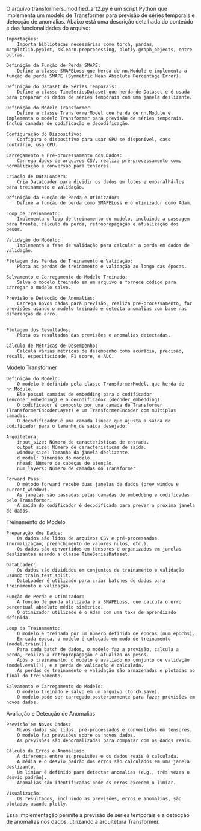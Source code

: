 O arquivo transformers_modified_art2.py é um script Python que implementa um modelo de Transformer para previsão de séries temporais e detecção de anomalias. Abaixo está uma descrição detalhada do conteúdo e das funcionalidades do arquivo:

    Importações:
        Importa bibliotecas necessárias como torch, pandas, matplotlib.pyplot, sklearn.preprocessing, plotly.graph_objects, entre outras.

    Definição da Função de Perda SMAPE:
        Define a classe SMAPELoss que herda de nn.Module e implementa a função de perda SMAPE (Symmetric Mean Absolute Percentage Error).

    Definição do Dataset de Séries Temporais:
        Define a classe TimeSeriesDataset que herda de Dataset e é usada para preparar os dados de séries temporais com uma janela deslizante.

    Definição do Modelo Transformer:
        Define a classe TransformerModel que herda de nn.Module e implementa o modelo Transformer para previsão de séries temporais. Inclui camadas de codificação e decodificação.
    
    Configuração do Dispositivo:
        Configura o dispositivo para usar GPU se disponível, caso contrário, usa CPU.

    Carregamento e Pré-processamento dos Dados:
        Carrega dados de arquivos CSV, realiza pré-processamento como normalização e conversão para tensores.

    Criação de DataLoaders:
        Cria DataLoader para dividir os dados em lotes e embaralhá-los para treinamento e validação.

    Definição da Função de Perda e Otimizador:
        Define a função de perda como SMAPELoss e o otimizador como Adam.

    Loop de Treinamento:
        Implementa o loop de treinamento do modelo, incluindo a passagem para frente, cálculo da perda, retropropagação e atualização dos pesos.

    Validação do Modelo:
        Implementa a fase de validação para calcular a perda em dados de validação.

    Plotagem das Perdas de Treinamento e Validação:
        Plota as perdas de treinamento e validação ao longo das épocas.

    Salvamento e Carregamento do Modelo Treinado:
        Salva o modelo treinado em um arquivo e fornece código para carregar o modelo salvo.

    Previsão e Detecção de Anomalias:
        Carrega novos dados para previsão, realiza pré-processamento, faz previsões usando o modelo treinado e detecta anomalias com base nas diferenças de erro.


    Plotagem dos Resultados:
        Plota os resultados das previsões e anomalias detectadas.

    Cálculo de Métricas de Desempenho:
        Calcula várias métricas de desempenho como acurácia, precisão, recall, especificidade, F1 score, e AUC.




Modelo Transformer

    Definição do Modelo:
        O modelo é definido pela classe TransformerModel, que herda de nn.Module.
        Ele possui camadas de embedding para o codificador (encoder_embedding) e o decodificador (decoder_embedding).
        O codificador é composto por uma camada de Transformer (TransformerEncoderLayer) e um TransformerEncoder com múltiplas camadas.
        O decodificador é uma camada linear que ajusta a saída do codificador para o tamanho de saída desejado.

    Arquitetura:
        input_size: Número de características de entrada.
        output_size: Número de características de saída.
        window_size: Tamanho da janela deslizante.
        d_model: Dimensão do modelo.
        nhead: Número de cabeças de atenção.
        num_layers: Número de camadas do Transformer.

    Forward Pass:
        O método forward recebe duas janelas de dados (prev_window e current_window).
        As janelas são passadas pelas camadas de embedding e codificadas pelo Transformer.
        A saída do codificador é decodificada para prever a próxima janela de dados.

Treinamento do Modelo

    Preparação dos Dados:
        Os dados são lidos de arquivos CSV e pré-processados (normalização, preenchimento de valores nulos, etc.).
        Os dados são convertidos em tensores e organizados em janelas deslizantes usando a classe TimeSeriesDataset.

    DataLoader:
        Os dados são divididos em conjuntos de treinamento e validação usando train_test_split.
        DataLoader é utilizado para criar batches de dados para treinamento e validação.

    Função de Perda e Otimizador:
        A função de perda utilizada é a SMAPELoss, que calcula o erro percentual absoluto médio simétrico.
        O otimizador utilizado é o Adam com uma taxa de aprendizado definida.

    Loop de Treinamento:
        O modelo é treinado por um número definido de épocas (num_epochs).
        Em cada época, o modelo é colocado em modo de treinamento (model.train()).
        Para cada batch de dados, o modelo faz a previsão, calcula a perda, realiza a retropropagação e atualiza os pesos.
        Após o treinamento, o modelo é avaliado no conjunto de validação (model.eval()), e a perda de validação é calculada.
        As perdas de treinamento e validação são armazenadas e plotadas ao final do treinamento.

    Salvamento e Carregamento do Modelo:
        O modelo treinado é salvo em um arquivo (torch.save).
        O modelo pode ser carregado posteriormente para fazer previsões em novos dados.

Avaliação e Detecção de Anomalias

    Previsão em Novos Dados:
        Novos dados são lidos, pré-processados e convertidos em tensores.
        O modelo faz previsões sobre os novos dados.
        As previsões são denormalizadas para comparar com os dados reais.

    Cálculo de Erros e Anomalias:
        A diferença entre as previsões e os dados reais é calculada.
        A média e o desvio padrão dos erros são calculados em uma janela deslizante.
        Um limiar é definido para detectar anomalias (e.g., três vezes o desvio padrão).
        Anomalias são identificadas onde os erros excedem o limiar.

    Visualização:
        Os resultados, incluindo as previsões, erros e anomalias, são plotados usando plotly.

Essa implementação permite a previsão de séries temporais e a detecção de anomalias nos dados, utilizando a arquitetura Transformer.
